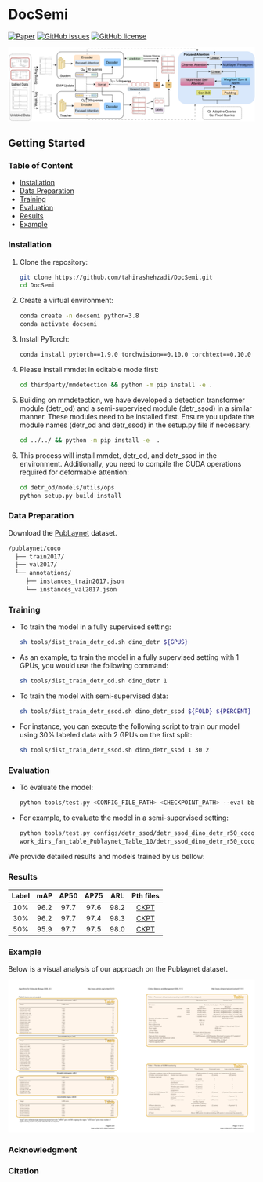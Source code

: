 # DocSemi
[![Paper](https://img.shields.io/badge/Paper-Read-blue)](https://example.com/your-paper-link)
[![GitHub issues](https://img.shields.io/github/issues/tahirashehzadi/DocSemi)](https://github.com/tahirashehzadi/DocSemi/issues)
[![GitHub license](https://img.shields.io/github/license/tahirashehzadi/DocSemi)](https://github.com/tahirashehzadi/DocSemi/blob/main/LICENSE)
<div style="text-align: center;">
    <img src="resources/main_image.jpg" alt="warmup.png" width="900"/>
</div>

## Getting Started
### Table of Content
- [Installation](#installation)
- [Data Preparation](#data-preparation)
- [Training](#training)
- [Evaluation](#evaluation)
- [Results](#results)
- [Example](#example)
### Installation
1. Clone the repository:
    ```sh
    git clone https://github.com/tahirashehzadi/DocSemi.git
    cd DocSemi
    ```

2. Create a virtual environment:
    ```sh
    conda create -n docsemi python=3.8
    conda activate docsemi

     ```

3. Install PyTorch:
    ```sh
    conda install pytorch==1.9.0 torchvision==0.10.0 torchtext==0.10.0 cudatoolkit=10.2 -c pytorch
    ```
    
4. Please install mmdet in editable mode first:
     ```sh
    cd thirdparty/mmdetection && python -m pip install -e .
     ```
        
5. Building on mmdetection, we have developed a detection transformer module (detr_od) and a semi-supervised module (detr_ssod) in a similar manner. 
  These modules need to be installed first. Ensure you update the module names (detr_od and detr_ssod) in the setup.py file if necessary.
     ```sh
    cd ../../ && python -m pip install -e  .
     ```
         
6. This process will install mmdet, detr_od, and detr_ssod in the environment. Additionally, you need to compile the CUDA operations required for deformable attention:
     ```sh
     cd detr_od/models/utils/ops
     python setup.py build install
     ```
### Data Preparation
Download the [PubLaynet](https://developer.ibm.com/exchanges/data/all/publaynet/) dataset.
  ```sh
/publaynet/coco
    ├── train2017/
    ├── val2017/
    └── annotations/
  	   ├── instances_train2017.json
  	   └── instances_val2017.json
  ```


### Training

- To train the model in a fully supervised setting:
    ```sh
    sh tools/dist_train_detr_od.sh dino_detr ${GPUS}
    ```
- As an example, to train the model in a fully supervised setting with 1 GPUs, you would use the following command:
    ```sh
    sh tools/dist_train_detr_od.sh dino_detr 1
    ```
- To train the model with semi-supervised data:
    ```sh
    sh tools/dist_train_detr_ssod.sh dino_detr_ssod ${FOLD} ${PERCENT} ${GPUS}
    ```
- For instance, you can execute the following script to train our model using 30% labeled data with 2 GPUs on the first split:
    ```sh
    sh tools/dist_train_detr_ssod.sh dino_detr_ssod 1 30 2
    ```
### Evaluation
- To evaluate the model: 
    ```sh
    python tools/test.py <CONFIG_FILE_PATH> <CHECKPOINT_PATH> --eval bbox
    ```  

- For example, to evaluate the model in a semi-supervised setting: 
    ```sh
    python tools/test.py configs/detr_ssod/detr_ssod_dino_detr_r50_coco_120k.py \
    work_dirs_fan_table_Publaynet_Table_10/detr_ssod_dino_detr_r50_coco_120k/10/1/epoch_12.pth --eval bbox
    ```
We provide detailed results and models trained by us bellow:
### Results
| Label                  | mAP       | AP50    | AP75      | ARL       | Pth files |
|:----------------------:|:---------:|:-------:|:---------:|:---------:|:----------------------------------------------------------:|
| 10%                    | 96.2      |97.7     |97.6       |98.2       | [CKPT](https://drive.google.com/drive/folders/1dnZ010Yo-Xix1Pd56beTPaIfopSpUfVb?usp=drive_link) |
| 30%                    | 96.2      |97.7     |97.4       |98.3       | [CKPT](https://drive.google.com/file/d/1cRpZyOyWXz0RajxwtZEm3NYYZZWds6HG/view?usp=drive_link) |
| 50%                    | 95.9      |97.7     |97.5       |98.0       | [CKPT](https://drive.google.com/file/d/1gJMSdiV5yKFNlYYFjv3Gc-4UPbVjAc6Q/view?usp=drive_link)|

### Example

Below is a visual analysis of our approach on the Publaynet dataset.
<div style="text-align: center;">
    <img src="demo/demo_image.jpg" alt="warmup.png" width="900"/>
</div>

### Acknowledgment

### Citation
````
````

